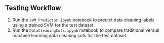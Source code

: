 ## Testing Workflow

1. Run the ```SVM_Predictor.ipynb``` notebook to predict data cleaning labels using a trained SVM for the test dataset.
2. Run the ```DataCleaningCuts.ipynb``` notebook to compare traditional versus machine learning data cleaning cuts for the test dataset.
